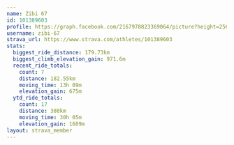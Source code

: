```yaml
---
name: Zibi 67
id: 101389603
profile: https://graph.facebook.com/2167978823369064/picture?height=256&width=256
username: zibi-67
strava_url: https://www.strava.com/athletes/101389603
stats:
  biggest_ride_distance: 179.73km
  biggest_climb_elevation_gain: 971.6m
  recent_ride_totals:
    count: 7
    distance: 182.55km
    moving_time: 13h 09m
    elevation_gain: 675m
  ytd_ride_totals:
    count: 17
    distance: 380km
    moving_time: 30h 05m
    elevation_gain: 1609m
layout: strava_member
--- 
```

